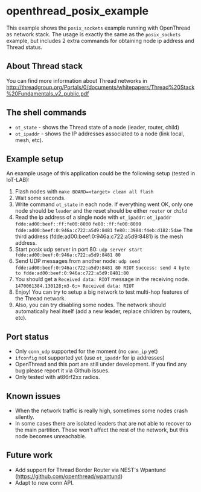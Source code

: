 # openthread_posix_example

This example shows the `posix_sockets` example running with OpenThread as network stack.  The usage is exactly the same
as the `posix_sockets` example, but includes 2 extra commands for obtaining node ip address and Thread status.


## About Thread stack
You can find more information about Thread networks in
http://threadgroup.org/Portals/0/documents/whitepapers/Thread%20Stack%20Fundamentals_v2_public.pdf

## The shell commands

* `ot_state` - shows the Thread state of a node (leader, router, child)
* `ot_ipaddr` - shows the IP addresses associated to a node (link local, mesh, etc).

## Example setup
An example usage of this application could be the following setup (tested in IoT-LAB):

1. Flash nodes with `make BOARD=<target> clean all flash`
2. Wait some seconds.
3. Write command `ot_state` in each node. If everything went OK, only one node should be `leader`
   and the reset should be either `router` or `child`
4. Read the ip address of a single node with `ot_ipaddr`:
   `ot_ipaddr`
   `fdde:ad00:beef::ff:fe00:8000`
   `fe80::ff:fe00:8000`
   `fdde:ad00:beef:0:946a:c722:a5d9:8481`
   `fe80::3984:f4eb:d182:5dae`
   The third address (fdde:ad00:beef:0:946a:c722:a5d9:8481) is the mesh address.
5. Start posix udp server in port 80:
   `udp server start fdde:ad00:beef:0:946a:c722:a5d9:8481 80`
6. Send UDP messages from another node:
   `udp send fdde:ad00:beef:0:946a:c722:a5d9:8481 80 RIOT`
   `Success: send 4 byte to fdde:ad00:beef:0:946a:c722:a5d9:8481:80`
7. You should get a `Received data: RIOT` message in the receiving node.
   `1470061384.130128;m3-6;> Received data: RIOT`
8. Enjoy! You can try to setup a big network to test multi-hop features of the Thread network.
9. Also, you can try disabling some nodes. The network should automatically heal itself (add a new leader, replace
   children by routers, etc).

## Port status
* Only `conn_udp` supported for the moment (no `conn_ip` yet)
* `ifconfig` not supported yet (use `ot_ipaddr` for ip addresses)
* OpenThread and this port are still under development. If you find any bug please report it via Github issues.
* Only tested with at86rf2xx radios.

## Known issues

* When the network traffic is really high, sometimes some nodes crash silently. 
* In some cases there are isolated leaders that are not able to recover to the main partition. These won't affect the
  rest of the network, but this node becomes unreachable.

## Future work

* Add support for Thread Border Router via NEST's Wpantund (https://github.com/openthread/wpantund)
* Adapt to new conn API.
